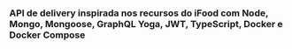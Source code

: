 ### API de delivery inspirada nos recursos do iFood com Node, Mongo, Mongoose, GraphQL Yoga, JWT, TypeScript, Docker e Docker Compose